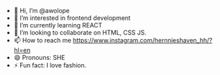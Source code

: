 - 👋 Hi, I’m @awolope
- 👀 I’m interested in frontend development
- 🌱 I’m currently learning REACT
- 💞️ I’m looking to collaborate on HTML, CSS JS.
- 📫 How to reach me https://www.instagram.com/hernnieshaven_hh/?hl=en
- 😄 Pronouns: SHE
- ⚡ Fun fact: I love fashion.

<!---
awolope/awolope is a ✨ special ✨ repository because its `README.md` (this file) appears on your GitHub profile.
You can click the Preview link to take a look at your changes.
--->

